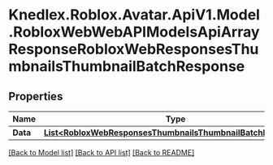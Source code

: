 # Knedlex.Roblox.Avatar.ApiV1.Model.RobloxWebWebAPIModelsApiArrayResponseRobloxWebResponsesThumbnailsThumbnailBatchResponse

## Properties

Name | Type | Description | Notes
------------ | ------------- | ------------- | -------------
**Data** | [**List&lt;RobloxWebResponsesThumbnailsThumbnailBatchResponse&gt;**](RobloxWebResponsesThumbnailsThumbnailBatchResponse.md) |  | [optional] 

[[Back to Model list]](../README.md#documentation-for-models) [[Back to API list]](../README.md#documentation-for-api-endpoints) [[Back to README]](../README.md)

